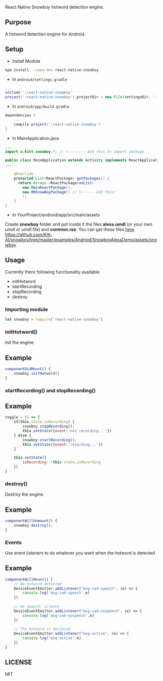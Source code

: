 React Native Snowboy hotword detection engine.


## Purpose 

A hotword detection engine for Android.

## Setup

* Install Module

```bash
npm install --save-dev react-native-snowboy
```

* In `android/settings.gradle`

```gradle
...
include ':react-native-snowboy'
project(':react-native-snowboy').projectDir = new File(settingsDir, '../node_modules/react-native-snowboy')
```

* In `android/app/build.gradle`

```gradle
dependencies {
	...
	compile project(':react-native-snowboy')
}
```

* In MainApplication.java

```java
...
import a.kitt.snowboy.*; // <-------- Add this to import package

public class MainApplication extends Activity implements ReactApplication {
...
	
    @Override
    protected List<ReactPackage> getPackages() {
      return Arrays.<ReactPackage>asList(
        new MainReactPackage(),
        new RNSnowBoyPackage() // <------ Add this! 
        );
    }
}
```
* In YourProject/android/app/src/main/assets

Create **snowboy** folder and put inside it the files **alexa.umdl** (or your own *umdl* or *umdl* file) and **common.res**.
You can get these files [here](https://github.com/Kitt-AI/snowboy/tree/master/examples/Android/SnowboyAlexaDemo/assets/snowboy) 
https://github.com/Kitt-AI/snowboy/tree/master/examples/Android/SnowboyAlexaDemo/assets/snowboy

## Usage

Currently there following functionality available.

- initHotword
- startRecording
- stopRecording
- destroy


### Importing module


```js
let snowboy = require('react-native-snowboy')

```

### initHotword()
Init the engine.

## Example 

```js
componentDidMount() {
	snowboy.initHotword()
}

```

### startRecording() and stopRecording()

## Example

```js
toggle = () => {
	if(this.state.isRecording) {
		snowboy.stopRecording();
		this.setState({event:'not recording...'})
	} else {
		snowboy.startRecording();
		this.setState({event:'recording...'})
	}

	this.setState({
		isRecording: !this.state.isRecording
	})
}

```

### destroy()

Destroy the engine.

## Example

```js
componentWillUnmount() {
	snowboy.destroy();
}

```

### Events

Use event listeners to do whatever you want when the hotword is detected

## Example

```js
componentWillMount() {	
	// No hotword detected
	DeviceEventEmitter.addListener("msg-vad-speech", (e) => {
		console.log('msg-vad-speech',e)
	})
	
	// No speech: silence
	DeviceEventEmitter.addListener("msg-vad-nospeech", (e) => {
		console.log('msg-vad-nospeech',e)
	})
	
	// The hotword is decteced
	DeviceEventEmitter.addListener("msg-active", (e) => {
		console.log('msg-active',e)
	})
}

```


## LICENSE

MIT
